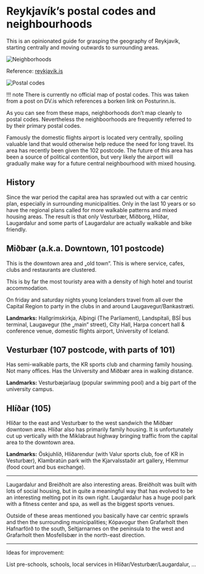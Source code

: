 # Reykjavík’s postal codes and neighbourhoods

This is an opinionated guide for grasping the geography of Reykjavík, starting
centrally and moving outwards to surrounding areas.

![Neighborhoods](../images/neighbourhoods.png)

Reference:
[reykjavik.is](https://reykjavik.is/sites/default/files/kort/stjornsysluskipting.pdf)

![Postal codes](../images/postal-codes.jpg)

!!! note
    There is currently no official map of postal codes. This was taken from a
    post on DV.is which references a borken link on Posturinn.is.

As you can see from these maps, neighborhoods don’t map cleanly to postal
codes. Nevertheless the neighboorhoods are frequently referred to by their
primary postal codes.

Famously the domestic flights airport is located very centrally, spoiling
valuable land that would otherwise help reduce the need for long travel. Its
area has recently been given the 102 postcode. The future of this area has been
a source of political contention, but very likely the airport will gradually
make way for a future central neighbourhood with mixed housing.

## History

Since the war period the capital area has sprawled out with a car centric plan,
especially in surrounding municipalities. Only in the last 10 years or so have
the regional plans called for more walkable patterns and mixed housing areas.
The result is that only Vesturbær, Miðborg, Hlíðar, Laugardalur and some parts
of Laugardalur are actually walkable and bike friendly.

## Miðbær (a.k.a. Downtown, 101 postcode)

This is the downtown area and „old town“. This is where service, cafes, clubs
and restaurants are clustered.

This is by far the most touristy area with a density of high hotel and tourist
accommodation.

On friday and saturday nights young Icelanders travel from all over the
Capital Region to party in the clubs in and around Laugavegur/Bankastræti.

**Landmarks:** Hallgrímskirkja, Alþingi (The Parliament), Landspítali, BSÍ bus
terminal, Laugavegur (the „main“ street), City Hall, Harpa concert hall & conference venue, domestic flights airport,
University of Iceland.

## Vesturbær (107 postcode, with parts of 101)

Has semi-walkable parts, the KR sports club and charming family housing. Not
many offices. Has the University and Miðbær area in walking distance.

**Landmarks:** Vesturbæjarlaug (popular swimming pool) and a big part of the
university campus.

## Hlíðar (105)

Hlíðar to the east and Vesturbær to the west sandwich the Miðbær downtown area.
Hlíðar also has primarily family housing. It is unfortunately cut up vertically
with the Miklabraut highway bringing traffic from the capital area to the
downtown area. 

**Landmarks:** Öskjuhlíð, Hlíðarendur (with Valur sports club, foe of KR in
Vesturbær), Klambratún park with the Kjarvalsstaðir art gallery, Hlemmur (food
court and bus exchange).

---

Laugardalur and Breiðholt are also interesting areas. Breiðholt was built with
lots of social housing, but in quite a meaningful way that has evolved to be an
interesting melting pot in its own right. Laugardalur has a huge pool park with
a fitness center and spa, as well as the biggest sports venues.

Outside of these areas mentioned you basically have car centric sprawls and
then the surrounding municipalities; Kópavogur then Grafarholt then Hafnarförð
to the south, Seltjarnarnes on the peninsula to the west and Grafarholt then
Mosfellsbær in the north-east direction.

---

Ideas for improvement:

List pre-schools, schools, local services in Hlíðar/Vesturbær/Laugardalur, ...
